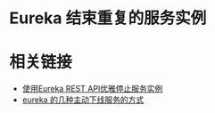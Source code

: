 # Eureka 结束重复的服务实例





# 相关链接

- [使用Eureka REST API优雅停止服务实例](https://blog.csdn.net/qq_33310931/article/details/102834715)
- [eureka 的几种主动下线服务的方式](https://www.cnblogs.com/frankltf/p/12673568.html)

